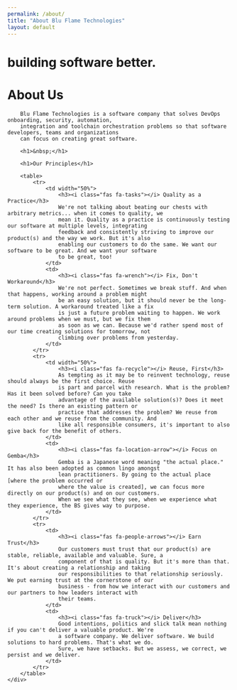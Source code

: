 ```yaml
---
permalink: /about/
title: "About Blu Flame Technologies"
layout: default
---
```


<div class="splash-text bluflame-banner">
    <h1>building software better.</h1>
</div>
<div class="under-text">
    <div class="about-us">
        <h1>About Us</h1>
    
        Blu Flame Technologies is a software company that solves DevOps onboarding, security, automation, 
        integration and toolchain orchestration problems so that software developers, teams and organizations 
        can focus on creating great software.

        <h1>&nbsp;</h1>

        <h1>Our Principles</h1>
        
        <table>
            <tr>
                <td width="50%">
                    <h3><i class="fas fa-tasks"></i> Quality as a Practice</h3>
                    We're not talking about beating our chests with arbitrary metrics... when it comes to quality, we 
                    mean it. Quality as a practice is continuously testing our software at multiple levels, integrating 
                    feedback and consistently striving to improve our product(s) and the way we work. But it's also 
                    enabling our customers to do the same. We want our software to be great. And we want your software 
                    to be great, too!
                </td>
                <td>
                    <h3><i class="fas fa-wrench"></i> Fix, Don't Workaround</h3>
                    We're not perfect. Sometimes we break stuff. And when that happens, working around a problem might
                    be an easy solution, but it should never be the long-term solution. A workaround treated like a fix
                    is just a future problem waiting to happen. We work around problems when we must, but we fix them
                    as soon as we can. Because we'd rather spend most of our time creating solutions for tomorrow, not
                    climbing over problems from yesterday.
                </td>
            </tr>
            <tr>
                <td width="50%">
                    <h3><i class="fas fa-recycle"></i> Reuse, First</h3>
                    As tempting as it may be to reinvent technology, reuse should always be the first choice. Reuse
                    is part and parcel with research. What is the problem? Has it been solved before? Can you take 
                    advantage of the available solution(s)? Does it meet the need? Is there an existing pattern or
                    practice that addresses the problem? We reuse from each other and we reuse from the community. And 
                    like all responsible consumers, it's important to also give back for the benefit of others.
                </td>
                <td>
                    <h3><i class="fas fa-location-arrow"></i> Focus on Gemba</h3>
                    Gemba is a Japanese word meaning "the actual place." It has also been adopted as common lingo amongst
                    lean practitioners. By going to the actual place [where the problem occurred or 
                    where the value is created], we can focus more directly on our product(s) and on our customers.
                    When we see what they see, when we experience what they experience, the BS gives way to purpose.
                </td>
            </tr>
            <tr>
                <td>
                    <h3><i class="fas fa-people-arrows"></i> Earn Trust</h3>
                    Our customers must trust that our product(s) are stable, reliable, available and valuable. Sure, a
                    component of that is quality. But it's more than that. It's about creating a relationship and taking
                    our responsibilities to that relationship seriously. We put earning trust at the cornerstone of our
                    business - from how we interact with our customers and our partners to how leaders interact with 
                    their teams.
                </td>
                <td>
                    <h3><i class="fas fa-truck"></i> Deliver</h3>
                    Good intentions, politics and slick talk mean nothing if you can't deliver a valuable product. We're
                    a software company. We deliver software. We build solutions to hard problems. That's what we do.
                    Sure, we have setbacks. But we assess, we correct, we persist and we deliver.
                </td>
            </tr>
        </table>
    </div>
</div>